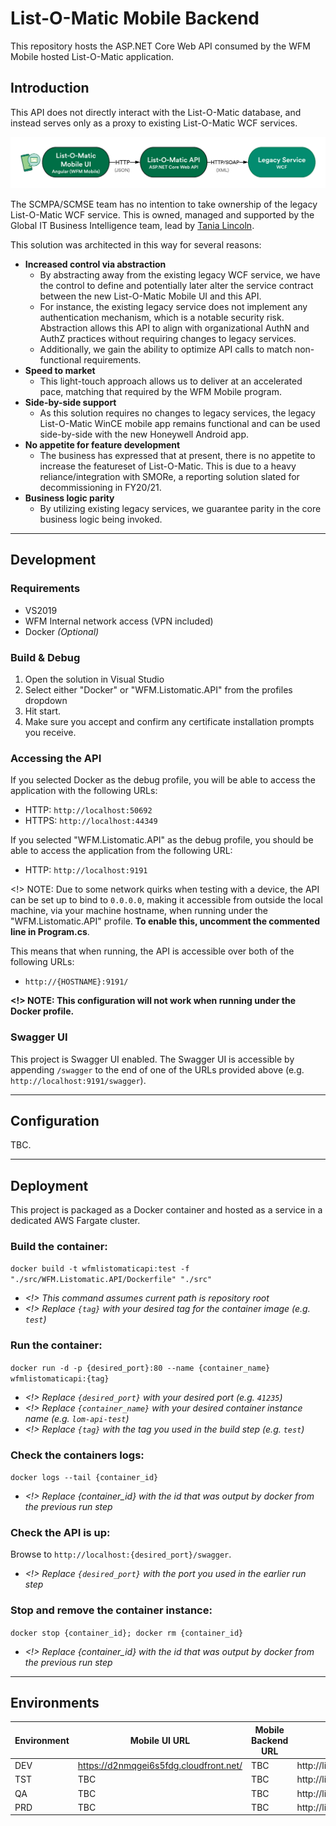 List-O-Matic Mobile Backend
====================

This repository hosts the ASP.NET Core Web API consumed by the WFM Mobile hosted List-O-Matic application. 

Introduction
------------
This API does not directly interact with the List-O-Matic database, and instead serves only as a proxy to existing List-O-Matic WCF services.

![Service Interaction](./docs/img/service-interaction.png "Service Interaction")

The SCMPA/SCMSE team has no intention to take ownership of the legacy List-O-Matic WCF service. This is owned, managed and supported by the Global IT Business Intelligence team, lead by [Tania Lincoln](mailto:tania.lincoln@wholefoods.com).

This solution was architected in this way for several reasons:
- **Increased control via abstraction**
  - By abstracting away from the existing legacy WCF service, we have the control to define and potentially later alter the service contract between the new List-O-Matic Mobile UI and this API.
  - For instance, the existing legacy service does not implement any authentication mechanism, which is a notable security risk. Abstraction allows this API to align with organizational AuthN and AuthZ practices without requiring changes to  legacy services.
  - Additionally, we gain the ability to optimize API calls to match non-functional requirements.
- **Speed to market**
  - This light-touch approach allows us to deliver at an accelerated pace, matching that required by the WFM Mobile program.
- **Side-by-side support**
  - As this solution requires no changes to legacy services, the legacy List-O-Matic WinCE mobile app remains functional and can be used side-by-side with the new Honeywell Android app.
- **No appetite for feature development**
  - The business has expressed that at present, there is no appetite to increase the featureset of List-O-Matic. This is due to a heavy reliance/integration with SMORe, a reporting solution slated for decommissioning in FY20/21.
- **Business logic parity**
  - By utilizing existing legacy services, we guarantee parity in the core business logic being invoked. 

---------------

Development
-----------

### Requirements
- VS2019
- WFM Internal network access (VPN included)
- Docker *(Optional)*

### Build & Debug
1. Open the solution in Visual Studio
2. Select either "Docker" or "WFM.Listomatic.API" from the profiles dropdown
3. Hit start.
4. Make sure you accept and confirm any certificate installation prompts you receive. 

### Accessing the API
If you selected Docker as the debug profile, you will be able to access the application with the following URLs:
- HTTP: `http://localhost:50692`
- HTTPS: `http://localhost:44349`

If you selected "WFM.Listomatic.API" as the debug profile, you should be able to access the application from the following URL:
- HTTP: `http://localhost:9191`

<!> NOTE: Due to some network quirks when testing with a device, the API can be set up to bind to `0.0.0.0`, making it accessible from outside the local machine, via your machine hostname, when running under the "WFM.Listomatic.API" profile. **To enable this, uncomment the commented line in Program.cs**.

This means that when running, the API is accessible over both of the following URLs:
- `http://{HOSTNAME}:9191/`

**<!> NOTE: This configuration will not work when running under the Docker profile.**

### Swagger UI
This project is Swagger UI enabled. The Swagger UI is accessible by appending `/swagger` to the end of one of the URLs provided above (e.g. `http://localhost:9191/swagger`).

---------------

Configuration
-------------

TBC.

---------------

Deployment
----------

This project is packaged as a Docker container and hosted as a service in a dedicated AWS Fargate cluster.

### Build the container:

`docker build -t wfmlistomaticapi:test -f "./src/WFM.Listomatic.API/Dockerfile" "./src"`

- *<!> This command assumes current path is repository root*
- *<!> Replace `{tag}` with your desired tag for the container image (e.g. `test`)*

### Run the container:

`docker run -d -p {desired_port}:80 --name {container_name} wfmlistomaticapi:{tag}`

- *<!> Replace `{desired_port}` with your desired port (e.g. `41235`)*
- *<!> Replace `{container_name}` with your desired container instance name (e.g. `lom-api-test`)*
- *<!> Replace `{tag}` with the tag you used in the build step (e.g. `test`)*

### Check the containers logs:

`docker logs --tail {container_id}`
- *<!> Replace {container_id} with the id that was output by docker from the previous run step*

### Check the API is up:

Browse to `http://localhost:{desired_port}/swagger`.
- *<!> Replace `{desired_port}` with the port you used in the earlier run step*

### Stop and remove the container instance:

`docker stop {container_id}; docker rm {container_id}`
- *<!> Replace {container_id} with the id that was output by docker from the previous run step*

---------------

Environments
------------

| Environment | Mobile UI URL | Mobile Backend URL | Legacy Web URL | Legacy Service URL |
| ----------- | ------------- | ------------------ | -------------- | ------------------ |
| DEV         | https://d2nmqgei6s5fdg.cloudfront.net/ | TBC | http://listomaticdev/listomatic/home.aspx | http://cewp5029.wfm.pvt/listomaticserviceDEV/Service.svc |
| TST         | TBC           | TBC                | http://listomatictst/listomatic/home.aspx| http://cewp5029.wfm.pvt/listomaticserviceTST/Service.svc |
| QA          | TBC           | TBC                | http://listomaticqa/listomatic/home.aspx| http://cewp5029.wfm.pvt/listomaticserviceQA/Service.svc |
| PRD         | TBC           | TBC                | http://listomatic/listomatic/home.aspx| http://cewp5029.wfm.pvt/listomaticservice/Service.svc |